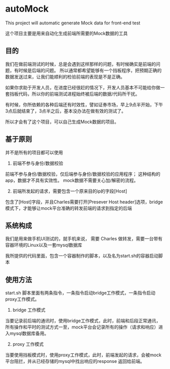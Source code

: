 # autoMock

This project will automatic generate Mock data for front-end test

这个项目主要是用来自动化生成前端所需要的Mock数据的工具

## 目的

我们在做前端测试的时候，总是会遇到这样那样的问题，有时候确实是前端的问题，有时候是后端的问题。 所以通常都希望能够有一个挡板程序，把预期正确的数据发送过来，让我们能顺利的检验前端的表现是不是正确。

如果你求助于开发人员，在进度已经很赶的情况下，开发人员基本不可能给你做一套挡板代码，所以你的前端测试进程始终被后端的数据/代码所干扰。

有时候，你所依赖的各种后端还有时效性，譬如证券市场，早上9点半开始，下午3点后就结束了，3点半之后，基本没办法在做有效的测试了。

所以才会有了这个项目，可以自己生成Mock数据的项目。

## 基于原则

并不是所有的项目都可以使用

   1. 前端不参与身份/数据校验
   
   前端不参与身份/数据校验，仅后端参与身份/数据校验的应用程序； 这种结构的app，数据才不具有实效性。 mock数据不需要关心加/解密的流程。
   
   2. 前端所发起的请求，需要包含一个原来目的ip的字段[Host]
   
   包含了[Host]字段，并且Charles需要打开[Presever Host header]选项，bridge模式下，才能够让mock平台准确的转发前端的请求到指定的后端

## 系统构成

我们是用来做手机UI测试的，就手机来说， 需要 Charles 做转发，需要一台带有容器环境的Linux以及一套mysql数据库

我所提供的代码里面，包含一个容器制作的脚本，以及名为start.sh的容器启动脚本

## 使用方法

start.sh 脚本里面有两条指令，一条指令启动bridge工作模式，一条指令启动proxy工作模式。

   1. bridge 工作模式
   
   当要记录前后端的通讯时，使用bridge工作模式，此时，前端和后段正常通讯，所有操作和平时的测试方式一至，mock平台会记录所有的操作（请求和响应）进入mysql数据库备用。

   2. proxy 工作模式
   
   当要使用挡板模式时，使用proxy工作模式，此时，前端发起的请求，会被mock平台阻拦，并从已经存储的mysql中找出响应的response 返回给前端。





